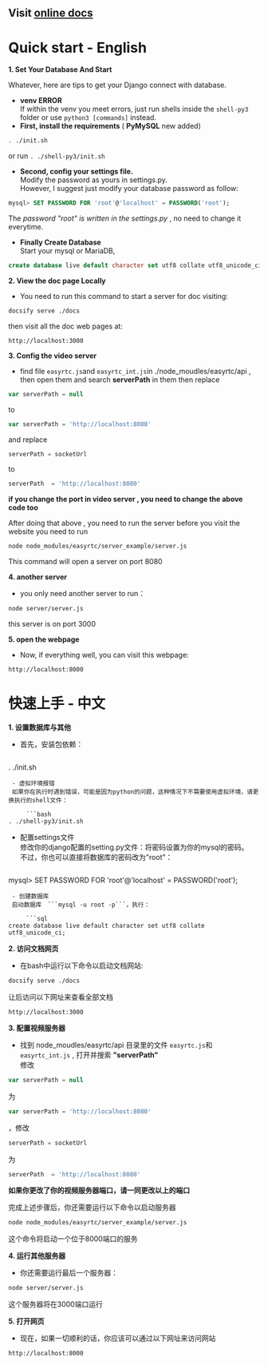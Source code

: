 ## Visit [online docs](https://wangleto.github.io/Rocket.github.io/#/)

# Quick start - English

**1. Set Your Database And Start**

Whatever, here are tips to get your Django connect with database.

- **venv ERROR**  
If within the venv you meet errors, just run shells inside the ```shell-py3``` folder or use ```python3 [commands]``` instead.
- **First, install the requirements** ( **PyMySQL** new added)
```bash
. ./init.sh
```
or run ```. ./shell-py3/init.sh```

- **Second, config your settings file.**  
Modify the password as yours in settings.py.  
However, I suggest just modify your database password as follow:
```sql
mysql> SET PASSWORD FOR 'root'@'localhost' = PASSWORD('root');
```
The *password "root" is written in the settings.py* , no need to change it everytime.

- **Finally Create Database**  
Start your mysql or MariaDB, 
```sql
create database live default character set utf8 collate utf8_unicode_ci; 
```

**2. View the doc page Locally**
 - You need to run this command to start a server for doc visiting:
 
  ```bash
  docsify serve ./docs
  ```
 then visit all the doc web pages at:
 ```
 http://localhost:3000
 ```

**3. Config the video server**
 - find file ```easyrtc.js```and ```easyrtc_int.js```in ./node_moudles/easyrtc/api , then open them and search **serverPath** in them 
then replace 
```javascript
var serverPath = null
```
to
```javascript
var serverPath = 'http://localhost:8080'
```
and
replace
```javascript
serverPath = socketUrl
```
to
```javascript
serverPath  = 'http://localhost:8080'
```
 **if you change the port in video server , you need to change the above code too**  

 After doing that above , you need to run the server before you visit the website
you need to run
```bash
node node_modules/easyrtc/server_example/server.js 
```
This command will open a server on port 8080

**4. another server**
 - you only need another server to run：
 ```bash
 node server/server.js
 ```
 this server is on port 3000
 
**5. open the webpage**  
 - Now, if everything well, you can visit this webpage:
```
http://localhost:8000
```

# 快速上手 - 中文
**1. 设置数据库与其他**
 - 首先，安装包依赖：  

     ```bash
. ./init.sh
```
 - 虚拟环境报错  
 如果你在执行时遇到错误，可能是因为python的问题，这种情况下不需要使用虚拟环境，请更换执行的shell文件：

     ```bash
. ./shell-py3/init.sh
```

 - 配置settings文件  
修改你的django配置的setting.py文件：将密码设置为你的mysql的密码。  
不过，你也可以直接将数据库的密码改为"root"：

     ```sql
mysql> SET PASSWORD FOR 'root'@'localhost' = PASSWORD('root');
```
 - 创建数据库  
 启动数据库　```mysql -u root -p```，执行：
 
     ```sql
create database live default character set utf8 collate utf8_unicode_ci; 
```

**2. 访问文档网页**
 - 在bash中运行以下命令以启动文档网站:
 
  ```bash
  docsify serve ./docs
  ```
 让后访问以下网址来查看全部文档
 ```
 http://localhost:3000
 ```

**3. 配置视频服务器**  
 - 找到 node_moudles/easyrtc/api 目录里的文件 ```easyrtc.js```和 ```easyrtc_int.js``` , 打开并搜索 **"serverPath"**   
 修改
```javascript
var serverPath = null
```
为
```javascript
var serverPath = 'http://localhost:8080'
```
，修改
```javascript
serverPath = socketUrl
```
为
```javascript
serverPath  = 'http://localhost:8080'
```
 **如果你更改了你的视频服务器端口，请一同更改以上的端口**  

 完成上述步骤后，你还需要运行以下命令以启动服务器
```bash
node node_modules/easyrtc/server_example/server.js 
```
这个命令将启动一个位于8000端口的服务

**4. 运行其他服务器**
 - 你还需要运行最后一个服务器：
 ```bash
 node server/server.js
 ```
 这个服务器将在3000端口运行
 
**5. 打开网页**  
 - 现在，如果一切顺利的话，你应该可以通过以下网址来访问网站
```
http://localhost:8000
```